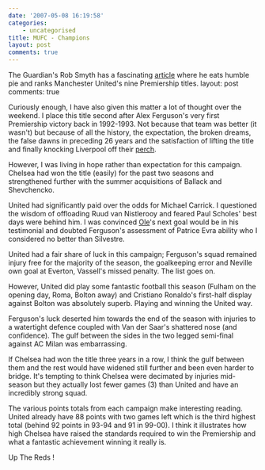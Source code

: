```yaml
---
date: '2007-05-08 16:19:58'
categories:
    - uncategorised
title: MUFC - Champions
layout: post
comments: true
---
```


The Guardian's Rob Smyth has a fascinating
[article](http://blogs.guardian.co.uk/sport/2007/05/06/where_does_uniteds_title_victo.html)
where he eats humble pie and ranks Manchester United's nine Premiership
titles.
layout: post
comments: true

Curiously enough, I have also given this matter a lot of thought over
the weekend. I place this title second after Alex Ferguson's very first
Premiership victory back in 1992-1993. Not because that team was better
(it wasn't) but because of all the history, the expectation, the broken
dreams, the false dawns in preceding 26 years and the satisfaction of
lifting the title and finally knocking Liverpool off their
[perch](http://www.nbrightside.com/blog/2006/11/04/20-years-ago/).

However, I was living in hope rather than expectation for this campaign.
Chelsea had won the title (easily) for the past two seasons and
strengthened further with the summer acquisitions of Ballack and
Shevchencko.

United had significantly paid over the odds for Michael Carrick. I
questioned the wisdom of offloading Ruud van Nistlerooy and feared Paul
Scholes' best days were behind him. I was convinced
[Ole](http://www.nbrightside.com/blog/2006/08/24/comeback-kid/)'s next
goal would be in his testimonial and doubted Ferguson's assessment of
Patrice Evra ability who I considered no better than Silvestre.

United had a fair share of luck in this campaign; Ferguson's squad
remained injury free for the majority of the season, the goalkeeping
error and Neville own goal at Everton, Vassell's missed penalty. The
list goes on.

However, United did play some fantastic football this season (Fulham on
the opening day, Roma, Bolton away) and Cristiano Ronaldo's first-half
display against Bolton was absolutely superb. Playing and winning the
United way.

Ferguson's luck deserted him towards the end of the season with injuries
to a watertight defence coupled with Van der Saar's shattered nose (and
confidence). The gulf between the sides in the two legged semi-final
against AC Milan was embarrassing.

If Chelsea had won the title three years in a row, I think the gulf
between them and the rest would have widened still further and been even
harder to bridge. It's tempting to think Chelsea were decimated by
injuries mid-season but they actually lost fewer games (3) than United
and have an incredibly strong squad.

The various points totals from each campaign make interesting reading.
United already have 88 points with two games left which is the third
highest total (behind 92 points in 93-94 and 91 in 99-00). I think it
illustrates how high Chelsea have raised the standards required to win
the Premiership and what a fantastic achievement winning it really is.

Up The Reds !
